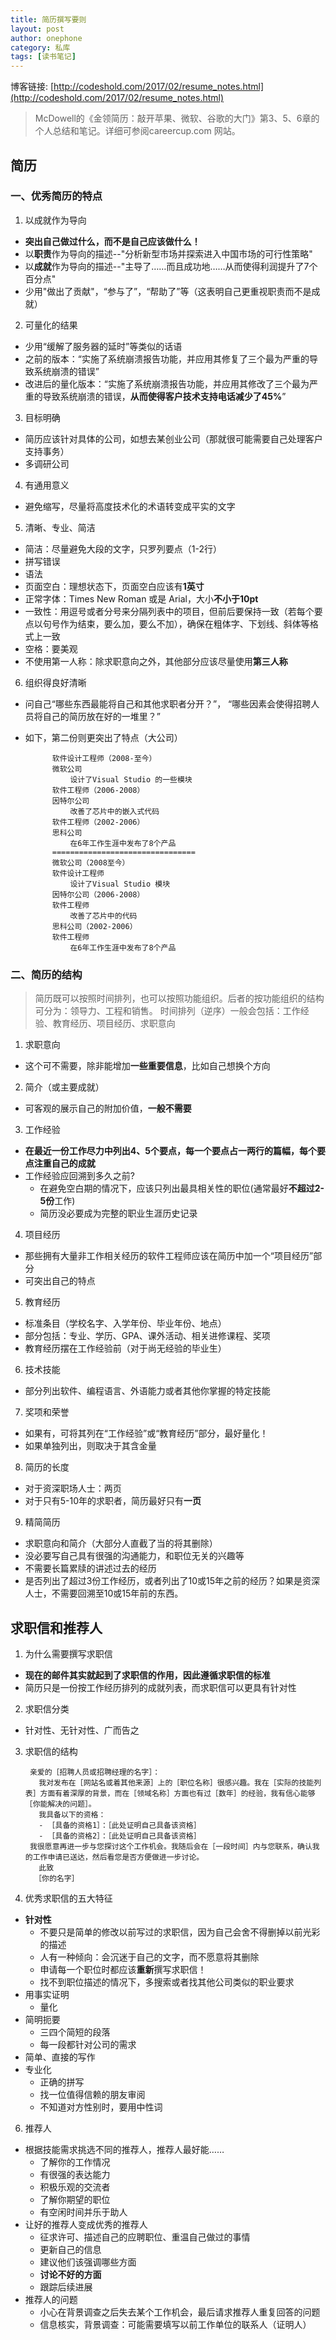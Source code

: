 ```yaml
---
title: 简历撰写要则
layout: post
author: onephone
category: 私库
tags: [读书笔记]
---
```

博客链接: [http://codeshold.com/2017/02/resume_notes.html](http://codeshold.com/2017/02/resume_notes.html)

> McDowell的《金领简历：敲开苹果、微软、谷歌的大门》第3、5、6章的个人总结和笔记。详细可参阅careercup.com 网站。


## 简历

### 一、优秀简历的特点

1. 以成就作为导向
- **突出自己做过什么，而不是自己应该做什么！**
- 以**职责**作为导向的描述--"分析新型市场并探索进入中国市场的可行性策略"
- 以**成就**作为导向的描述--"主导了……而且成功地……从而使得利润提升了7个百分点"
- 少用"做出了贡献"，“参与了”，“帮助了”等（这表明自己更重视职责而不是成就）
2. 可量化的结果
- 少用“缓解了服务器的延时”等类似的话语
- 之前的版本：“实施了系统崩溃报告功能，并应用其修复了三个最为严重的导致系统崩溃的错误”
- 改进后的量化版本：“实施了系统崩溃报告功能，并应用其修改了三个最为严重的导致系统崩溃的错误，**从而使得客户技术支持电话减少了45%**”

3. 目标明确
- 简历应该针对具体的公司，如想去某创业公司（那就很可能需要自己处理客户支持事务）
- 多调研公司

4. 有通用意义
- 避免缩写，尽量将高度技术化的术语转变成平实的文字

5. 清晰、专业、简洁
- 简洁：尽量避免大段的文字，只罗列要点（1-2行）
- 拼写错误
- 语法
- 页面空白：理想状态下，页面空白应该有**1英寸**
- 正常字体：Times New Roman 或是 Arial，大小**不小于10pt**
- 一致性：用逗号或者分号来分隔列表中的项目，但前后要保持一致（若每个要点以句号作为结束，要么加，要么不加），确保在粗体字、下划线、斜体等格式上一致
- 空格：要美观
- 不使用第一人称：除求职意向之外，其他部分应该尽量使用**第三人称**

6. 组织得良好清晰
- 问自己“哪些东西最能将自己和其他求职者分开？”， “哪些因素会使得招聘人员将自己的简历放在好的一堆里？”
- 如下，第二份则更突出了特点（大公司）

            软件设计工程师（2008-至今）
            微软公司
                设计了Visual Studio 的一些模块
            软件工程师（2006-2008）
            因特尔公司
                改善了芯片中的嵌入式代码
            软件工程师（2002-2006）
            思科公司
                在6年工作生涯中发布了8个产品
            ================================
            微软公司（2008至今）
            软件设计工程师
                设计了Visual Studio 模块
            因特尔公司（2006-2008）
            软件工程师
                改善了芯片中的代码
            思科公司（2002-2006）
            软件工程师
                在6年工作生涯中发布了8个产品


### 二、简历的结构

> 简历既可以按照时间排列，也可以按照功能组织。后者的按功能组织的结构可分为：领导力、工程和销售。
时间排列（逆序）一般会包括：工作经验、教育经历、项目经历、求职意向


1. 求职意向
- 这个可不需要，除非能增加**一些重要信息**，比如自己想换个方向

2. 简介（或主要成就）
- 可客观的展示自己的附加价值，**一般不需要**

3. 工作经验
- **在最近一份工作尽力中列出4、5个要点，每一个要点占一两行的篇幅，每个要点注重自己的成就**
- 工作经验应回溯到多久之前?
  - 在避免空白期的情况下，应该只列出最具相关性的职位(通常最好**不超过2-5份**工作)
  - 简历没必要成为完整的职业生涯历史记录

4. 项目经历
- 那些拥有大量非工作相关经历的软件工程师应该在简历中加一个“项目经历”部分
- 可突出自己的特点

5. 教育经历
- 标准条目（学校名字、入学年份、毕业年份、地点）
- 部分包括：专业、学历、GPA、课外活动、相关进修课程、奖项
- 教育经历摆在工作经验前（对于尚无经验的毕业生）

6. 技术技能
- 部分列出软件、编程语言、外语能力或者其他你掌握的特定技能

7. 奖项和荣誉
- 如果有，可将其列在“工作经验”或“教育经历”部分，最好量化！
- 如果单独列出，则取决于其含金量

8. 简历的长度
- 对于资深职场人士：两页
- 对于只有5-10年的求职者，简历最好只有**一页**

9. 精简简历
- 求职意向和简介（大部分人直截了当的将其删除）
- 没必要写自己具有很强的沟通能力，和职位无关的兴趣等
- 不需要长篇累牍的讲述过去的经历
- 是否列出了超过3份工作经历，或者列出了10或15年之前的经历？如果是资深人士，不需要回溯至10或15年前的东西。


## 求职信和推荐人

1. 为什么需要撰写求职信
- **现在的邮件其实就起到了求职信的作用，因此遵循求职信的标准**
- 简历只是一份按工作经历排列的成就列表，而求职信可以更具有针对性

2. 求职信分类
- 针对性、无针对性、广而告之

3. 求职信的结构

        亲爱的［招聘人员或招聘经理的名字］：
          我对发布在［网站名或着其他来源］上的［职位名称］很感兴趣。我在［实际的技能列表］方面有着深厚的背景，而在［领域名称］方面也有过［数年］的经验，我有信心能够［你能解决的问题］。
          我具备以下的资格：
          - ［具备的资格1］：［此处证明自己具备该资格］
          - ［具备的资格2］：［此处证明自己具备该资格］  
        我很愿意再进一步与您探讨这个工作机会。我随后会在［一段时间］内与您联系，确认我的工作申请已送达，然后看您是否方便做进一步讨论。
          此致
         ［你的名字］

4. 优秀求职信的五大特征
- **针对性**
  - 不要只是简单的修改以前写过的求职信，因为自己会舍不得删掉以前光彩的描述
  - 人有一种倾向：会沉迷于自己的文字，而不愿意将其删除
  - 申请每一个职位时都应该**重新**撰写求职信！
  - 找不到职位描述的情况下，多搜索或者找其他公司类似的职业要求
- 用事实证明
  - 量化
- 简明扼要
  - 三四个简短的段落
  - 每一段都针对公司的需求
- 简单、直接的写作
- 专业化
  - 正确的拼写
  - 找一位值得信赖的朋友审阅
  - 不知道对方性别时，要用中性词

6. 推荐人
- 根据技能需求挑选不同的推荐人，推荐人最好能……
  - 了解你的工作情况
  - 有很强的表达能力
  - 积极乐观的交流者
  - 了解你期望的职位
  - 有空闲时间并乐于助人
- 让好的推荐人变成优秀的推荐人
  - 征求许可、描述自己的应聘职位、重温自己做过的事情
  - 更新自己的信息
  - 建议他们该强调哪些方面
  - **讨论不好的方面**
  - 跟踪后续进展
- 推荐人的问题
  - 小心在背景调查之后失去某个工作机会，最后请求推荐人重复回答的问题
  - 信息核实，背景调查：可能需要填写以前工作单位的联系人（证明人）
